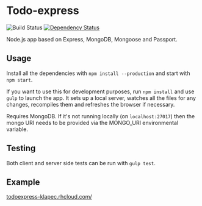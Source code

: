 # Todo-express
![Build Status](https://codeship.com/projects/22409750-2266-0133-e963-02fe1facef38/status?branch=master)
[![Dependency Status](https://david-dm.org/klapec/todo-express.svg)](https://david-dm.org/klapec/todo-express)

Node.js app based on Express, MongoDB, Mongoose and Passport.

## Usage

Install all the dependencies with `npm install --production` and start with `npm start`.

If you want to use this for development purposes, run `npm install` and use `gulp` to launch the app. It sets up a local server, watches all the files for any changes, recompiles them and refreshes the browser if necessary.

Requires MongoDB. If it's not running locally (on `localhost:27017`) then the mongo URI needs to be provided via the MONGO_URI environmental variable.

## Testing

Both client and server side tests can be run with `gulp test`.

## Example

[todoexpress-klapec.rhcloud.com/](http://todoexpress-klapec.rhcloud.com/)
